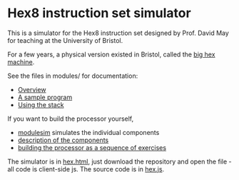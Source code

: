 # Hex8 instruction set simulator

This is a simulator for the Hex8 instruction set designed by Prof. David May for teaching at the University of Bristol.

For a few years, a physical version existed in Bristol, called the [big hex machine](https://bighexmachine.github.io/).

See the files in modules/ for documentation:

  * [Overview](modules/hex8.html)
  * [A sample program](modules/program.html)
  * [Using the stack](modules/stacks.html)

If you want to build the processor yourself,

  * [modulesim](https://github.com/TeachingTechnologistBeth/ModuleSim) simulates the individual components
  * [description of the components](modules/components.html)
  * [building the processor as a sequence of exercises](modules/exercises.html)

The simulator is in [hex.html](hex.html), just download the repository and open the file - all code is client-side js. The source code is in [hex.js](hex.js).

